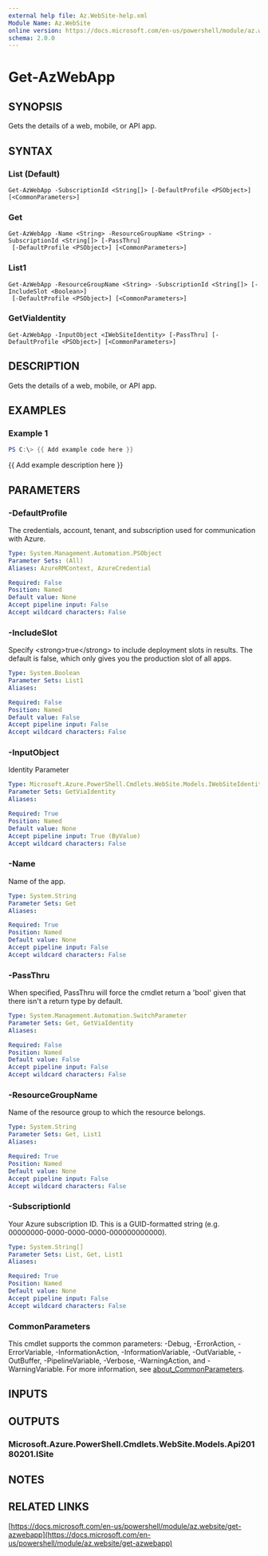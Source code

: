 ```yaml
---
external help file: Az.WebSite-help.xml
Module Name: Az.WebSite
online version: https://docs.microsoft.com/en-us/powershell/module/az.website/get-azwebapp
schema: 2.0.0
---
```


# Get-AzWebApp

## SYNOPSIS
Gets the details of a web, mobile, or API app.

## SYNTAX

### List (Default)
```
Get-AzWebApp -SubscriptionId <String[]> [-DefaultProfile <PSObject>] [<CommonParameters>]
```

### Get
```
Get-AzWebApp -Name <String> -ResourceGroupName <String> -SubscriptionId <String[]> [-PassThru]
 [-DefaultProfile <PSObject>] [<CommonParameters>]
```

### List1
```
Get-AzWebApp -ResourceGroupName <String> -SubscriptionId <String[]> [-IncludeSlot <Boolean>]
 [-DefaultProfile <PSObject>] [<CommonParameters>]
```

### GetViaIdentity
```
Get-AzWebApp -InputObject <IWebSiteIdentity> [-PassThru] [-DefaultProfile <PSObject>] [<CommonParameters>]
```

## DESCRIPTION
Gets the details of a web, mobile, or API app.

## EXAMPLES

### Example 1
```powershell
PS C:\> {{ Add example code here }}
```

{{ Add example description here }}

## PARAMETERS

### -DefaultProfile
The credentials, account, tenant, and subscription used for communication with Azure.

```yaml
Type: System.Management.Automation.PSObject
Parameter Sets: (All)
Aliases: AzureRMContext, AzureCredential

Required: False
Position: Named
Default value: None
Accept pipeline input: False
Accept wildcard characters: False
```

### -IncludeSlot
Specify \<strong\>true\</strong\> to include deployment slots in results.
The default is false, which only gives you the production slot of all apps.

```yaml
Type: System.Boolean
Parameter Sets: List1
Aliases:

Required: False
Position: Named
Default value: False
Accept pipeline input: False
Accept wildcard characters: False
```

### -InputObject
Identity Parameter

```yaml
Type: Microsoft.Azure.PowerShell.Cmdlets.WebSite.Models.IWebSiteIdentity
Parameter Sets: GetViaIdentity
Aliases:

Required: True
Position: Named
Default value: None
Accept pipeline input: True (ByValue)
Accept wildcard characters: False
```

### -Name
Name of the app.

```yaml
Type: System.String
Parameter Sets: Get
Aliases:

Required: True
Position: Named
Default value: None
Accept pipeline input: False
Accept wildcard characters: False
```

### -PassThru
When specified, PassThru will force the cmdlet return a 'bool' given that there isn't a return type by default.

```yaml
Type: System.Management.Automation.SwitchParameter
Parameter Sets: Get, GetViaIdentity
Aliases:

Required: False
Position: Named
Default value: False
Accept pipeline input: False
Accept wildcard characters: False
```

### -ResourceGroupName
Name of the resource group to which the resource belongs.

```yaml
Type: System.String
Parameter Sets: Get, List1
Aliases:

Required: True
Position: Named
Default value: None
Accept pipeline input: False
Accept wildcard characters: False
```

### -SubscriptionId
Your Azure subscription ID.
This is a GUID-formatted string (e.g.
00000000-0000-0000-0000-000000000000).

```yaml
Type: System.String[]
Parameter Sets: List, Get, List1
Aliases:

Required: True
Position: Named
Default value: None
Accept pipeline input: False
Accept wildcard characters: False
```

### CommonParameters
This cmdlet supports the common parameters: -Debug, -ErrorAction, -ErrorVariable, -InformationAction, -InformationVariable, -OutVariable, -OutBuffer, -PipelineVariable, -Verbose, -WarningAction, and -WarningVariable. For more information, see [about_CommonParameters](http://go.microsoft.com/fwlink/?LinkID=113216).

## INPUTS

## OUTPUTS

### Microsoft.Azure.PowerShell.Cmdlets.WebSite.Models.Api20180201.ISite
## NOTES

## RELATED LINKS

[https://docs.microsoft.com/en-us/powershell/module/az.website/get-azwebapp](https://docs.microsoft.com/en-us/powershell/module/az.website/get-azwebapp)

